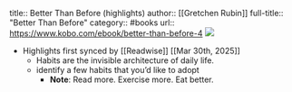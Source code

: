 title:: Better Than Before (highlights)
author:: [[Gretchen Rubin]]
full-title:: "Better Than Before"
category:: #books
url:: https://www.kobo.com/ebook/better-than-before-4
![](https://cdn.kobo.com/book-images/e0d6147a-292a-4f64-8d2f-a5ea661b689d/better-than-before-4.jpg)

- Highlights first synced by [[Readwise]] [[Mar 30th, 2025]]
	- Habits are the invisible architecture of daily life.
	- identify a few habits that you’d like to adopt
		- **Note**: Read more. Exercise more. Eat better.